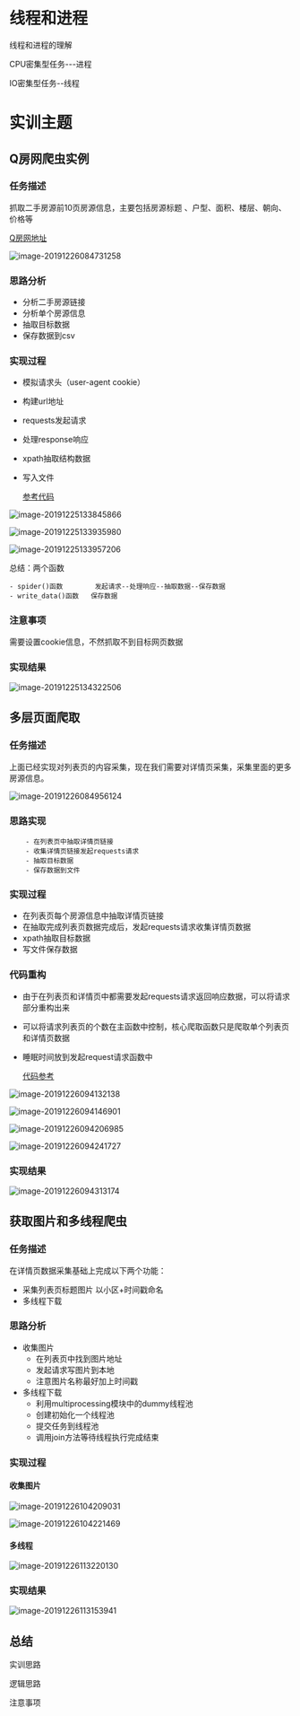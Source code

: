 # 线程和进程

线程和进程的理解

CPU密集型任务---进程

IO密集型任务--线程

# 实训主题

## Q房网爬虫实例

### 任务描述

抓取二手房源前10页房源信息，主要包括房源标题 、户型、面积、楼层、朝向、价格等

[Q房网地址](https://shenzhen.qfang.com/sale)

![image-20191226084731258](image-20191226084731258.png)

### 思路分析

- 分析二手房源链接
- 分析单个房源信息
- 抽取目标数据
- 保存数据到csv

### 实现过程

- 模拟请求头（user-agent	cookie）

- 构建url地址

- requests发起请求

- 处理response响应

- xpath抽取结构数据

- 写入文件

  [参考代码]([https://github.com/crawler01/spider_class/blob/master/04-%E5%9F%BA%E7%A1%80%E7%88%AC%E8%99%AB%E5%AE%9E%E4%BE%8B/src/qhouse_base.py](https://github.com/crawler01/spider_class/blob/master/04-基础爬虫实例/src/qhouse_base.py))

![image-20191225133845866](image-20191225133845866.png)

![image-20191225133935980](image-20191225133935980.png)

![image-20191225133957206](image-20191225133957206.png)

总结：两个函数

	- spider()函数		发起请求--处理响应--抽取数据--保存数据
	- write_data()函数   保存数据

### 注意事项

需要设置cookie信息，不然抓取不到目标网页数据

### 实现结果

![image-20191225134322506](image-20191225134322506.png)



## 多层页面爬取

### 任务描述

上面已经实现对列表页的内容采集，现在我们需要对详情页采集，采集里面的更多房源信息。

![image-20191226084956124](image-20191226084956124.png)

### 思路实现

		- 在列表页中抽取详情页链接
		- 收集详情页链接发起requests请求
		- 抽取目标数据
		- 保存数据到文件

### 实现过程

 - 在列表页每个房源信息中抽取详情页链接
 - 在抽取完成列表页数据完成后，发起requests请求收集详情页数据
 - xpath抽取目标数据
 - 写文件保存数据

### 代码重构

- 由于在列表页和详情页中都需要发起requests请求返回响应数据，可以将请求部分重构出来

- 可以将请求列表页的个数在主函数中控制，核心爬取函数只是爬取单个列表页和详情页数据

- 睡眠时间放到发起request请求函数中

  [代码参考]([https://github.com/crawler01/spider_class/blob/master/04-%E5%9F%BA%E7%A1%80%E7%88%AC%E8%99%AB%E5%AE%9E%E4%BE%8B/src/qhouse_items.py](https://github.com/crawler01/spider_class/blob/master/04-基础爬虫实例/src/qhouse_items.py))

![image-20191226094132138](image-20191226094132138.png)

![image-20191226094146901](image-20191226094146901.png)

![image-20191226094206985](image-20191226094206985.png)

![image-20191226094241727](image-20191226094241727.png)

### 实现结果

![image-20191226094313174](image-20191226094313174.png)

## 获取图片和多线程爬虫

### 任务描述

在详情页数据采集基础上完成以下两个功能：

- 采集列表页标题图片 以小区+时间戳命名
- 多线程下载

### 思路分析

- 收集图片
  - 在列表页中找到图片地址
  - 发起请求写图片到本地
  - 注意图片名称最好加上时间戳
- 多线程下载
  - 利用multiprocessing模块中的dummy线程池
  - 创建初始化一个线程池
  - 提交任务到线程池
  - 调用join方法等待线程执行完成结束

### 实现过程

#### 收集图片

![image-20191226104209031](image-20191226104209031.png)

![image-20191226104221469](image-20191226104221469.png)

#### 多线程

![image-20191226113220130](image-20191226113220130.png)

### 实现结果

![image-20191226113153941](image-20191226113153941.png)

## 总结

实训思路

逻辑思路

注意事项